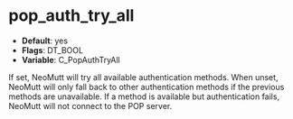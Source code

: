 # pop_auth_try_all

- **Default**: yes
- **Flags**: DT_BOOL
- **Variable**: C_PopAuthTryAll

If set, NeoMutt will try all available authentication methods.
When unset, NeoMutt will only fall back to other authentication
methods if the previous methods are unavailable. If a method is
available but authentication fails, NeoMutt will not connect to the POP server.
